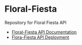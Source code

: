 # Floral-Fiesta
Repository for Floral Fiesta API

- [Floral-Fiesta API Documentation](https://documenter.getpostman.com/view/24047488/2s93sW9w4U)
- [Flora-Fiesta API Deployment](https://floralfiestaapi.azurewebsites.net/)
